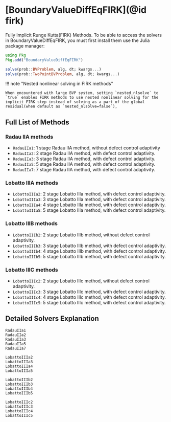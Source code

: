 # [BoundaryValueDiffEqFIRK](@id firk)

Fully Implicit Runge Kutta(FIRK) Methods. To be able to access the solvers in BoundaryValueDiffEqFIRK, you must first install them use the Julia package manager:

```julia
using Pkg
Pkg.add("BoundaryValueDiffEqFIRK")
```

```julia
solve(prob::BVProblem, alg, dt; kwargs...)
solve(prob::TwoPointBVProblem, alg, dt; kwargs...)
```

!!! note "Nested nonlinear solving in FIRK methods"
    
    When encountered with large BVP system, setting `nested_nlsolve` to `true` enables FIRK methods to use nested nonlinear solving for the implicit FIRK step instead of solving as a part of the global residual(when default as `nested_nlsolve=false`),

## Full List of Methods

### Radau IIA methods

  - `RadauIIa1`: 1 stage Radau IIA method, without defect control adaptivity
  - `RadauIIa2`: 2 stage Radau IIA method, with defect control adaptivity.
  - `RadauIIa3`: 3 stage Radau IIA method, with defect control adaptivity.
  - `RadauIIa5`: 5 stage Radau IIA method, with defect control adaptivity.
  - `RadauIIa7`: 7 stage Radau IIA method, with defect control adaptivity.

### Lobatto IIIA methods

  - `LobattoIIIa2`: 2 stage Lobatto IIIa method, with defect control adaptivity.
  - `LobattoIIIa3`: 3 stage Lobatto IIIa method, with defect control adaptivity.
  - `LobattoIIIa4`: 4 stage Lobatto IIIa method, with defect control adaptivity.
  - `LobattoIIIa5`: 5 stage Lobatto IIIa method, with defect control adaptivity.

### Lobatto IIIB methods

  - `LobattoIIIb2`: 2 stage Lobatto IIIb method, without defect control adaptivity.
  - `LobattoIIIb3`: 3 stage Lobatto IIIb method, with defect control adaptivity.
  - `LobattoIIIb4`: 4 stage Lobatto IIIb method, with defect control adaptivity.
  - `LobattoIIIb5`: 5 stage Lobatto IIIb method, with defect control adaptivity.

### Lobatto IIIC methods

  - `LobattoIIIc2`: 2 stage Lobatto IIIc method, without defect control adaptivity.
  - `LobattoIIIc3`: 3 stage Lobatto IIIc method, with defect control adaptivity.
  - `LobattoIIIc4`: 4 stage Lobatto IIIc method, with defect control adaptivity.
  - `LobattoIIIc5`: 5 stage Lobatto IIIc method, with defect control adaptivity.

## Detailed Solvers Explanation

```@docs
RadauIIa1
RadauIIa2
RadauIIa3
RadauIIa5
RadauIIa7
```

```@docs
LobattoIIIa2
LobattoIIIa3
LobattoIIIa4
LobattoIIIa5
```

```@docs
LobattoIIIb2
LobattoIIIb3
LobattoIIIb4
LobattoIIIb5
```

```@docs
LobattoIIIc2
LobattoIIIc3
LobattoIIIc4
LobattoIIIc5
```
